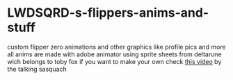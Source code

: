 # LWDSQRD-s-flippers-anims-and-stuff
custom flipper zero animations and other graphics like profile pics and more 
all anims are made with adobe animator using sprite sheets from deltarune wich belongs to toby fox
if you want to make your own check [this video](https://youtu.be/9uOn6M9m0Dg?si=QgnVj_K9ICNpvowr) by the talking sasquach
